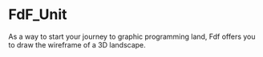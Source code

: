# FdF_Unit
As a way to start your journey to graphic programming land, Fdf offers you to draw the wireframe of a 3D landscape.
